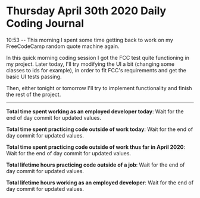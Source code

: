 # Thursday April 30th 2020 Daily Coding Journal

10:53 -- This morning I spent some time getting back to work on my FreeCodeCamp random quote machine again.

In this quick morning coding session I got the FCC test quite functioning in my project. Later today, I'll try modifying the UI a bit (changing some classes to ids for example), in order to fit FCC's requirements and get the basic UI tests passing.

Then, either tonight or tomorrow I'll try to implement functionality and finish the rest of the project.
___
**Total time spent working as an employed developer today**: Wait for the end of day commit for updated values.

**Total time spent practicing code outside of work today**: Wait for the end of day commit for updated values.

**Total time spent practicing code outside of work thus far in April 2020**: Wait for the end of day commit for updated values.

**Total lifetime hours practicing code outside of a job**: Wait for the end of day commit for updated values.

**Total lifetime hours working as an employed developer**: Wait for the end of day commit for updated values.
